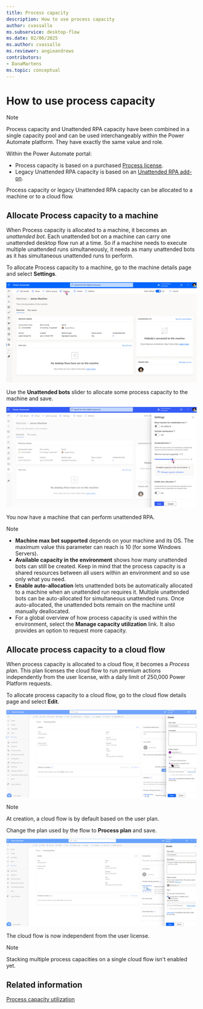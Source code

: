 ```yaml
---
title: Process capacity
description: How to use process capacity
author: cvassallo
ms.subservice: desktop-flow
ms.date: 02/06/2025
ms.author: cvassallo
ms.reviewer: angieandrews
contributors:
- DanaMartens
ms.topic: conceptual
---
```


# How to use process capacity

> [!NOTE]
>
> Process capacity and Unattended RPA capacity have been combined in a single capacity pool and can be used interchangeably within the Power Automate platform. They have exactly the same value and role.

Within the Power Automate portal:

- Process capacity is based on a purchased [Process license](/power-platform/admin/power-automate-licensing/types).
- Legacy Unattended RPA capacity is based on an [Unattended RPA add-on](/power-platform/admin/power-automate-licensing/add-ons#unattended-rpa-add-on).

Process capacity or legacy Unattended RPA capacity can be allocated to a machine or to a cloud flow.

## Allocate Process capacity to a machine

When Process capacity is allocated to a machine, it becomes an *unattended bot*. Each unattended bot on a machine can carry one unattended desktop flow run at a time. So if a machine needs to execute multiple unattended runs simultaneously, it needs as many unattended bots as it has simultaneous unattended runs to perform.

To allocate Process capacity to a machine, go to the machine details page and select **Settings**.

![Machine page - No unattended bot](media/capacity-utilization/machine-page-0-bot.png)

Use the **Unattended bots** slider to allocate some process capacity to the machine and save.

![Machine page - Settings - Add one unattended bot](media/capacity-utilization/machine-page-setting-1-bot-2.png)

You now have a machine that can perform unattended RPA.

> [!NOTE]
>
> - **Machine max bot supported** depends on your machine and its OS. The maximum value this parameter can reach is 10 (for some Windows Servers).
> - **Available capacity in the environment** shows how many unattended bots can still be created. Keep in mind that the process capacity is a shared resources between all users within an environment and so use only what you need.
> - **Enable auto-allocation** lets unattended bots be automatically allocated to a machine when an unattended run requires it. Multiple unattended bots can be auto-allocated for simultaneous unattended runs. Once auto-allocated, the unattended bots remain on the machine until manually deallocated.
> - For a global overview of how process capacity is used within the environment, select the **Manage capacity utilization** link. It also provides an option to request more capacity.

## Allocate process capacity to a cloud flow 

When process capacity is allocated to a cloud flow, it becomes a *Process plan*. This plan licenses the cloud flow to run premium actions independently from the user license, with a daily limit of 250,000 Power Platform requests.

To allocate process capacity to a cloud flow, go to the cloud flow details page and select **Edit**.

![Cloud flow details page - Change plan](media/capacity-utilization/cloud-flow-details-page-planChange2.png)

> [!NOTE]
>
> At creation, a cloud flow is by default based on the user plan.

Change the plan used by the flow to **Process plan** and save.

![Cloud flow page - Settings - Process plan](media/capacity-utilization/cloud-flow-process-allocation.png)

The cloud flow is now independent from the user license.

> [!NOTE]
>
> Stacking multiple process capacities on a single cloud flow isn't enabled yet.

## Related information

[Process capacity utilization](capacity-utilization-process.md)

